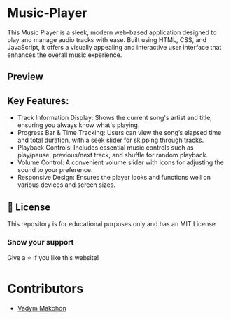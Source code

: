 # Music-Player
This Music Player is a sleek, modern web-based application designed to play and manage audio tracks with ease. Built using HTML, CSS, and JavaScript, it offers a visually appealing and interactive user interface that enhances the overall music experience.

## Preview

## Key Features:
- Track Information Display: Shows the current song's artist and title, ensuring you always know what's playing.
- Progress Bar & Time Tracking: Users can view the song’s elapsed time and total duration, with a seek slider for skipping through tracks.
- Playback Controls: Includes essential music controls such as play/pause, previous/next track, and shuffle for random playback.
- Volume Control: A convenient volume slider with icons for adjusting the sound to your preference.
- Responsive Design: Ensures the player looks and functions well on various devices and screen sizes.

## 📜 License

This repository is for educational purposes only and has an MIT License

### Show your support

Give a ⭐ if you like this website!

# Contributors

- [Vadym Makohon](https://github.com/VadymMakohon)
